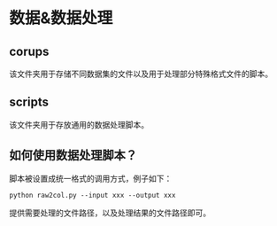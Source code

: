 
# 数据&数据处理

## corups
该文件夹用于存储不同数据集的文件以及用于处理部分特殊格式文件的脚本。

## scripts
该文件夹用于存放通用的数据处理脚本。

## 如何使用数据处理脚本？
脚本被设置成统一格式的调用方式，例子如下：
```
python raw2col.py --input xxx --output xxx
```
提供需要处理的文件路径，以及处理结果的文件路径即可。
